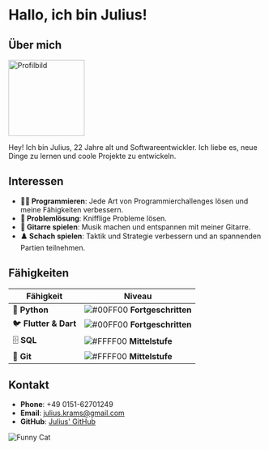 # Hallo, ich bin Julius!

## Über mich

<img src="https://avatars.githubusercontent.com/u/75691996?v=4" alt="Profilbild" width="150"/>

Hey! Ich bin Julius, 22 Jahre alt und Softwareentwickler. Ich liebe es, neue Dinge zu lernen und coole Projekte zu entwickeln.

## Interessen


- **👨‍💻 Programmieren**: Jede Art von Programmierchallenges lösen und meine Fähigkeiten verbessern.
- **🧩 Problemlösung**: Knifflige Probleme lösen.
- **🎸 Gitarre spielen**: Musik machen und entspannen mit meiner Gitarre.
- **♟️ Schach spielen**: Taktik und Strategie verbessern und an spannenden Partien teilnehmen.


## Fähigkeiten

| Fähigkeit             | Niveau           |
|-----------------------|------------------|
| 🐍 **Python**          | ![#00FF00](https://via.placeholder.com/15/00FF00/000000?text=+) **Fortgeschritten** |
| 🐦 **Flutter & Dart**  | ![#00FF00](https://via.placeholder.com/15/00FF00/000000?text=+) **Fortgeschritten** |
| 🗄️ **SQL**             | ![#FFFF00](https://via.placeholder.com/15/FFFF00/000000?text=+) **Mittelstufe**      |
| 🌳 **Git**             | ![#FFFF00](https://via.placeholder.com/15/FFFF00/000000?text=+) **Mittelstufe**      |


## Kontakt

- **Phone**: +49 0151-62701249
- **Email**: julius.krams@gmail.com
- **GitHub**: [Julius' GitHub](https://github.com/jukrams)

![Funny Cat](https://cdn.pfps.gg/banners/1938-cat.gif)
